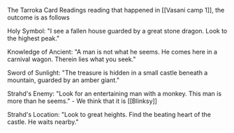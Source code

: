 The Tarroka Card Readings reading that happened in [[Vasani camp 1]], the outcome is as follows

Holy Symbol: "I see a fallen house guarded by a great stone dragon. Look to the highest peak."

Knowledge of Ancient: "A man is not what he seems. He comes here in a carnival wagon. Therein lies what you seek."

Sword of Sunlight: "The treasure is hidden in a small castle beneath a mountain, guarded by an amber giant."

Strahd's Enemy: "Look for an entertaining man with a monkey. This man is more than he seems."
	- We think that it is [[Blinksy]]

Strahd's Location: "Look to great heights. Find the beating heart of the castle. He waits nearby."